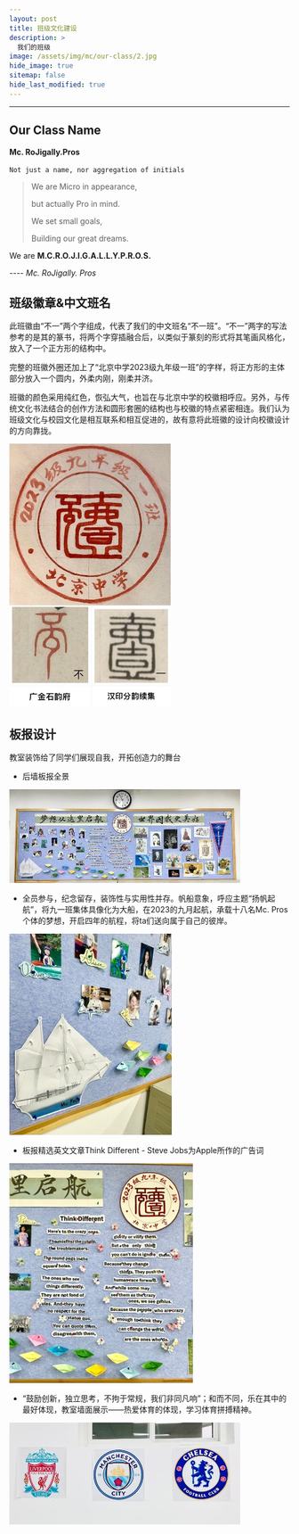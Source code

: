 ```yaml
---
layout: post
title: 班级文化建设
description: >
  我们的班级
image: /assets/img/mc/our-class/2.jpg
hide_image: true
sitemap: false
hide_last_modified: true
---
```


---

## Our Class Name
**Mc. RoJigally.Pros**

`Not just a name, nor aggregation of initials`

> We are Micro in appearance,
>
> but actually Pro in mind.
>
> We set small goals,
>
> Building our great dreams.

We are **M.C.R.O.J.I.G.A.L.L.Y.P.R.O.S.**

*---- Mc. RoJigally. Pros*

## 班级徽章&中文班名

此班徽由“不一”两个字组成，代表了我们的中文班名“不一班”。“不一”两字的写法参考的是其的篆书，将两个字穿插融合后，以类似于篆刻的形式将其笔画风格化，放入了一个正方形的结构中。

完整的班徽外圈还加上了“北京中学2023级九年级一班”的字样，将正方形的主体部分放入一个圆内，外柔内刚，刚柔并济。

班徽的颜色采用纯红色，恢弘大气，也旨在与北京中学的校徽相呼应。另外，与传统文化书法结合的创作方法和圆形套圈的结构也与校徽的特点紧密相连。我们认为班级文化与校园文化是相互联系和相互促进的，故有意将此班徽的设计向校徽设计的方向靠拢。

![](../../assets/img/mc/our-class/2.jpg)

## 板报设计
教室装饰给了同学们展现自我，开拓创造力的舞台

- 后墙板报全景

![](../../assets/img/mc/our-class/3.jpg)

- 全员参与，纪念留存，装饰性与实用性并存。帆船意象，呼应主题“扬帆起航”，将九一班集体具像化为大船，在2023的九月起航，承载十八名Mc. Pros个体的梦想，开启四年的航程，将ta们送向属于自己的彼岸。

![](../../assets/img/mc/our-class/4.jpg)

- 板报精选英文文章Think Different - Steve Jobs为Apple所作的广告词

![](../../assets/img/mc/our-class/5.jpg)

- “鼓励创新，独立思考，不拘于常规，我们非同凡响”；和而不同，乐在其中的最好体现，教室墙面展示——热爱体育的体现，学习体育拼搏精神。

![](../../assets/img/mc/our-class/6.jpg)